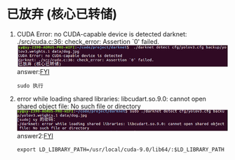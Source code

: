 # 已放弃 (核心已转储)
1. CUDA Error: no CUDA-capable device is detected darknet: ./src/cuda.c:36: check_error: Assertion `0' failed.
  ![cuda](pic/cuda.png)
  answer:[FYI](https://github.com/pjreddie/darknet/issues/98)
     
       sudo 执行
2.  error while loading shared libraries: libcudart.so.9.0: cannot open shared object file: No such file or directory
  ![so](pic/so.png) 
  answer2:[FYI](https://blog.csdn.net/layrong/article/details/38388703)
  
        export LD_LIBRARY_PATH=/usr/local/cuda-9.0/lib64/:$LD_LIBRARY_PATH

  
     
  
       